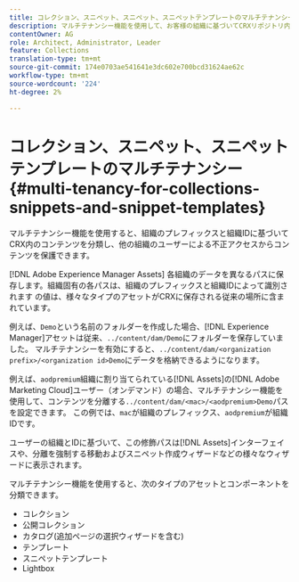 ```yaml
---
title: コレクション、スニペット、スニペット、スニペットテンプレートのマルチテナンシー
description: マルチテナンシー機能を使用して、お客様の組織に基づいてCRXリポジトリ内のコンテンツを分類し、不正アクセスを防ぐ方法を説明します。
contentOwner: AG
role: Architect, Administrator, Leader
feature: Collections
translation-type: tm+mt
source-git-commit: 174e0703ae541641e3dc602e700bcd31624ae62c
workflow-type: tm+mt
source-wordcount: '224'
ht-degree: 2%

---
```



# コレクション、スニペット、スニペットテンプレートのマルチテナンシー{#multi-tenancy-for-collections-snippets-and-snippet-templates}

マルチテナンシー機能を使用すると、組織のプレフィックスと組織IDに基づいてCRX内のコンテンツを分類し、他の組織のユーザーによる不正アクセスからコンテンツを保護できます。

[!DNL Adobe Experience Manager Assets] 各組織のデータを異なるパスに保存します。組織固有の各パスは、組織のプレフィックスと組織IDによって識別されます
の値は、様々なタイプのアセットがCRXに保存される従来の場所に含まれています。

例えば、`Demo`という名前のフォルダーを作成した場合、[!DNL Experience Manager]アセットは従来、`../content/dam/Demo`にフォルダーを保存していました。 マルチテナンシーを有効にすると、`../content/dam/<organization prefix>/<organization id>Demo`にデータを格納できるようになります。

例えば、`aodpremium`組織に割り当てられている[!DNL Assets]の[!DNL Adobe Marketing Cloud]ユーザー（オンデマンド）の場合、マルチテナンシー機能を使用して、コンテンツを分離する`../content/dam/<mac>/<aodpremium>Demo`パスを設定できます。 この例では、`mac`が組織のプレフィックス、`aodpremium`が組織IDです。

ユーザーの組織とIDに基づいて、この修飾パスは[!DNL Assets]インターフェイスや、分離を強制する移動およびスニペット作成ウィザードなどの様々なウィザードに表示されます。

マルチテナンシー機能を使用すると、次のタイプのアセットとコンポーネントを分類できます。

* コレクション
* 公開コレクション
* カタログ(追加ページの選択ウィザードを含む)
* テンプレート
* スニペットテンプレート
* Lightbox
